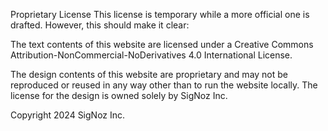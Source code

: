 Proprietary License
This license is temporary while a more official one is drafted. However, this should make it clear:

The text contents of this website are licensed under a Creative Commons Attribution-NonCommercial-NoDerivatives 4.0 International License.

The design contents of this website are proprietary and may not be reproduced or reused in any way other than to run the website locally. The license for the design is owned solely by SigNoz Inc.

Copyright 2024 SigNoz Inc.
